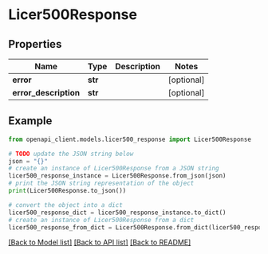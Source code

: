 # Licer500Response


## Properties

Name | Type | Description | Notes
------------ | ------------- | ------------- | -------------
**error** | **str** |  | [optional] 
**error_description** | **str** |  | [optional] 

## Example

```python
from openapi_client.models.licer500_response import Licer500Response

# TODO update the JSON string below
json = "{}"
# create an instance of Licer500Response from a JSON string
licer500_response_instance = Licer500Response.from_json(json)
# print the JSON string representation of the object
print(Licer500Response.to_json())

# convert the object into a dict
licer500_response_dict = licer500_response_instance.to_dict()
# create an instance of Licer500Response from a dict
licer500_response_from_dict = Licer500Response.from_dict(licer500_response_dict)
```
[[Back to Model list]](../README.md#documentation-for-models) [[Back to API list]](../README.md#documentation-for-api-endpoints) [[Back to README]](../README.md)


